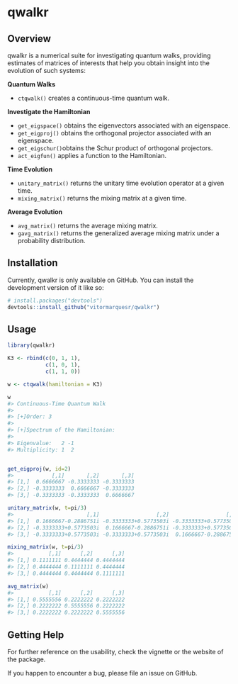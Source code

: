 
<!-- README.md is generated from README.Rmd. Please edit that file -->

# qwalkr

<!-- badges: start -->
<!-- badges: end -->

## Overview

qwalkr is a numerical suite for investigating quantum walks, providing
estimates of matrices of interests that help you obtain insight into the
evolution of such systems:

**Quantum Walks**

- `ctqwalk()` creates a continuous-time quantum walk.

**Investigate the Hamiltonian**

- `get_eigspace()` obtains the eigenvectors associated with an
  eigenspace.
- `get_eigproj()` obtains the orthogonal projector associated with an
  eigenspace.
- `get_eigschur()`obtains the Schur product of orthogonal projectors.
- `act_eigfun()` applies a function to the Hamiltonian.

**Time Evolution**

- `unitary_matrix()` returns the unitary time evolution operator at a
  given time.
- `mixing_matrix()` returns the mixing matrix at a given time.

**Average Evolution**

- `avg_matrix()` returns the average mixing matrix.
- `gavg_matrix()` returns the generalized average mixing matrix under a
  probability distribution.

## Installation

Currently, qwalkr is only available on GitHub. You can install the
development version of it like so:

``` r
# install.packages("devtools")
devtools::install_github("vitormarquesr/qwalkr")
```

## Usage

``` r
library(qwalkr)

K3 <- rbind(c(0, 1, 1),
            c(1, 0, 1),
            c(1, 1, 0))

w <- ctqwalk(hamiltonian = K3)

w
#> Continuous-Time Quantum Walk
#> 
#> [+]Order: 3 
#> 
#> [+]Spectrum of the Hamiltonian:
#>                   
#> Eigenvalue:   2 -1
#> Multiplicity: 1  2


get_eigproj(w, id=2)
#>            [,1]       [,2]       [,3]
#> [1,]  0.6666667 -0.3333333 -0.3333333
#> [2,] -0.3333333  0.6666667 -0.3333333
#> [3,] -0.3333333 -0.3333333  0.6666667

unitary_matrix(w, t=pi/3)
#>                       [,1]                  [,2]                  [,3]
#> [1,]  0.1666667-0.2886751i -0.3333333+0.5773503i -0.3333333+0.5773503i
#> [2,] -0.3333333+0.5773503i  0.1666667-0.2886751i -0.3333333+0.5773503i
#> [3,] -0.3333333+0.5773503i -0.3333333+0.5773503i  0.1666667-0.2886751i

mixing_matrix(w, t=pi/3)
#>           [,1]      [,2]      [,3]
#> [1,] 0.1111111 0.4444444 0.4444444
#> [2,] 0.4444444 0.1111111 0.4444444
#> [3,] 0.4444444 0.4444444 0.1111111

avg_matrix(w)
#>           [,1]      [,2]      [,3]
#> [1,] 0.5555556 0.2222222 0.2222222
#> [2,] 0.2222222 0.5555556 0.2222222
#> [3,] 0.2222222 0.2222222 0.5555556
```

## Getting Help

For further reference on the usability, check the vignette or the
website of the package.

If you happen to encounter a bug, please file an issue on GitHub.

